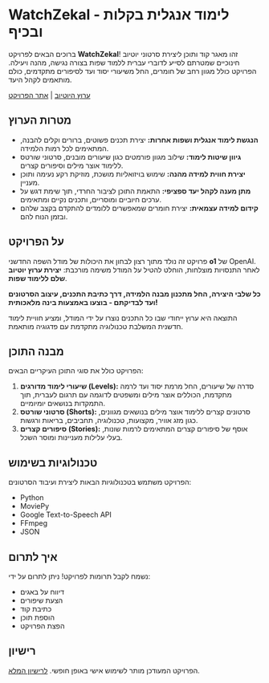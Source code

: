 # WatchZekal - לימוד אנגלית בקלות ובכיף

ברוכים הבאים לפרויקט **WatchZekal**! זהו מאגר קוד ותוכן ליצירת סרטוני יוטיוב חינוכיים שמטרתם לסייע לדוברי עברית ללמוד שפות בצורה נגישה, מהנה ויעילה. הפרויקט כולל מגוון רחב של חומרים, החל משיעורי יסוד ועד לסיפורים מתקדמים, כולם מותאמים לקהל היעד.

[ערוץ היוטיוב](https://www.youtube.com/@Ze-Kal?utm_source=ze-kal-site&utm_medium=referral&utm_campaign=youtube-channel-link) | [אתר הפרויקט](https://nhlocal.github.io/ZeKal/youtube-channel.html)

## מטרות הערוץ

-   **הנגשת לימוד אנגלית ושפות אחרות:** יצירת תכנים פשוטים, ברורים וקלים להבנה, המתאימים לכל רמות הלמידה.
-   **גיוון שיטות לימוד:** שילוב מגוון פורמטים כגון שיעורים מובנים, סרטוני שורטס ללימוד אוצר מילים וסיפורים קצרים.
-   **יצירת חווית למידה מהנה:** שימוש בויזואליות מושכת, מוזיקת רקע נעימה ותוכן מעניין.
-   **מתן מענה לקהל יעד ספציפי:** התאמת התוכן לציבור החרדי, תוך שימת דגש על ערכים חיוביים ומוסריים, ותכנים נקיים ומתאימים.
-   **קידום למידה עצמאית:** יצירת חומרים שמאפשרים ללומדים להתקדם בקצב שלהם ובזמן הנוח להם.

## על הפרויקט

פרויקט זה נולד מתוך רצון לבחון את היכולות של מודל השפה החדשני **o1** של OpenAI. לאחר התנסויות מוצלחות, הוחלט להטיל על המודל משימה מורכבת: **יצירת ערוץ יוטיוב שלם ללימוד שפות**.

**כל שלבי היצירה, החל מתכנון מבנה הלמידה, דרך כתיבת התכנים, עיצוב הסרטונים ועד לבדיקתם - בוצעו באמצעות בינה מלאכותית!**

התוצאה היא ערוץ ייחודי שבו כל התכנים נוצרו על ידי המודל, ומציע חוויית לימוד חדשנית המשלבת טכנולוגיה מתקדמת עם פדגוגיה מותאמת.

## מבנה התוכן

הפרויקט כולל את סוגי התוכן העיקריים הבאים:

1. **שיעורי לימוד מדורגים (Levels):** סדרה של שיעורים, החל מרמת יסוד ועד לרמה מתקדמת, הכוללים אוצר מילים ומשפטים לדוגמה עם תרגום לעברית, תוך התמקדות בנושאים יומיומיים.
2. **סרטוני שורטס (Shorts):** סרטונים קצרים ללימוד אוצר מילים בנושאים מגוונים, כגון מזג אוויר, מקצועות, טכנולוגיה, תחביבים, בריאות ורגשות.
3. **סיפורים קצרים (Stories):** אוסף של סיפורים קצרים המתאימים לרמות שונות, בעלי עלילות מעניינות ומוסר השכל.

## טכנולוגיות בשימוש

הפרויקט משתמש בטכנולוגיות הבאות ליצירת ועיבוד הסרטונים:

-   Python
-   MoviePy
-   Google Text-to-Speech API
-   FFmpeg
-   JSON

## איך לתרום

נשמח לקבל תרומות לפרויקט! ניתן לתרום על ידי:

-   דיווח על באגים
-   הצעת שיפורים
-   כתיבת קוד
-   הוספת תוכן
-   הפצת הפרויקט

## רישיון

הפרויקט המעודכן מותר לשימוש אישי באופן חופשי. [לרישיון המלא](LICENSE).
